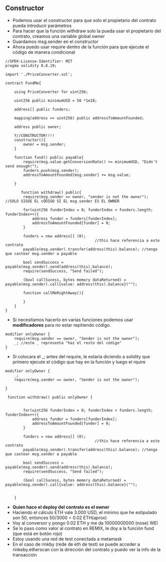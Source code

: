 ## Constructor

- Podemos usar el constructor para que solo el propietario del contrato pueda introducir parámetros
- Para hacer que la función withdraw solo la pueda usar el propietario del contrato, creamos una variable global owner
- Guardamos msg.sender en el constructor
- Ahora puedo usar require dentro de la función para que ejecute el código de manera condicional

~~~solidity
//SPDX-License-Identifier: MIT
pragma solidity 0.8.19;

import './PriceConverter.sol';

contract FundMe{

    using PriceConverter for uint256;

    uint256 public minimumUSD = 50 *1e18;

    address[] public funders; 

    mapping(address => uint256) public addressToAmountFounded;

    address public owner;

    Y//CONSTRUCTOR!!!!    
    constructor(){
        owner = msg.sender;    
    }

    function fund() public payable{
        require(msg.value.getConversionRate() >= minimumUSD, "Didn't send enough!");
        funders.push(msg.sender);
        addressToAmountFounded[msg.sender] += msg.value;
        
    }

       function withdraw() public{
        require(msg.sender == owner, "sender is not the owner"); //SOLO SIGUE EL cÓDIGO SI EL msg.sender ES EL OWNER
        
        for(uint256 funderIndex = 0; funderIndex < funders.length; funderIndex++){
            address funder = funders[funderIndex];
            addressToAmountFounded[funder] = 0;
        }

        funders = new address[] (0);
                                        //this hace referencia a este contrato
        payable(msg.sender).transfer(address(this).balance); //tengo que castear msg.sender a payable

        bool sendSuccess = payable(msg.sender).send(address(this).balance);
        require(sendSuccess, "Send failed");

        (bool callSucess, bytes memory dataReturned) = payable(msg.sender).call{value: address(this).balance}("");

        function callMeRightAway(){

        }
    }
}
~~~

- Si necesitamos hacerlo en varias funciones podemos usar **modificadores** para no estar repitiendo código.

~~~solidity
modifier onlyOwner {
    require(msg.sender == owner, "Sender is not the owner");
    _; //este _ representa "haz el resto del código"    
}
~~~

- Si colocara el _; antes del require, le estaría diciendo a solidity que primero ejecute el código que hay en la función y luego el rquire

~~~solidity
modifier onlyOwner {
    _;
    require(msg.sender == owner, "Sender is not the owner");
    
}

 function withdraw() public onlyOwner {
       
        
        for(uint256 funderIndex = 0; funderIndex < funders.length; funderIndex++){
            address funder = funders[funderIndex];
            addressToAmountFounded[funder] = 0;
        }

        funders = new address[] (0);
                                        //this hace referencia a este contrato
        payable(msg.sender).transfer(address(this).balance); //tengo que castear msg.sender a payable

        bool sendSuccess = payable(msg.sender).send(address(this).balance);
        require(sendSuccess, "Send failed");

        (bool callSucess, bytes memory dataReturned) = payable(msg.sender).call{value: address(this).balance}("");


    }
~~~

- **Quien hace el deploy del contrato es el owner**
- Haciendo el cálculo ETH vale 3.000 USD, el mínimo que he estipulado son 50, entonces 50/3000 = 0.02 ETH(aprox)
- Voy al conversor y pongo 0.02 ETH y me da 10000000000 (nose) WEI
- Se lo paso como valor al contrato en REMIX, le doy a la función fund (que está en botón rojo)
- Estoy usando una red de test conectada a metamask
- En el caso de rinkby (rede de eth de test) se puede acceder  a rinkeby.etherscan con la dirección del contrato y puedo ver la info de la transacción
